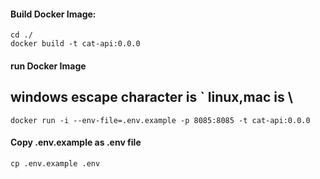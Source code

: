 
#### Build Docker Image:
    cd ./
    docker build -t cat-api:0.0.0

#### run Docker Image
## windows escape character is ` linux,mac is \
    docker run -i --env-file=.env.example -p 8085:8085 -t cat-api:0.0.0

#### Copy .env.example as .env file ####
    cp .env.example .env